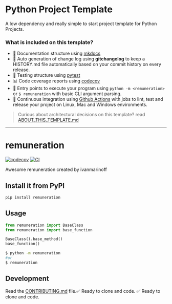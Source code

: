 
# Python Project Template

A low dependency and really simple to start project template for Python Projects.

### What is included on this template?

- 📃 Documentation structure using [mkdocs](http://www.mkdocs.org)
- 💬 Auto generation of change log using **gitchangelog** to keep a HISTORY.md file automatically based on your commit history on every release.
- 🧪 Testing structure using [pytest](https://docs.pytest.org/en/latest/)
- 📊 Code coverage reports using [codecov](https://about.codecov.io/sign-up/)
- 🎯 Entry points to execute your program using `python -m <remuneration>` or `$ remuneration` with basic CLI argument parsing.
- 🔄 Continuous integration using [Github Actions](.github/workflows/) with jobs to lint, test and release your project on Linux, Mac and Windows environments.

> Curious about architectural decisions on this template? read [ABOUT_THIS_TEMPLATE.md](ABOUT_THIS_TEMPLATE.md)  

---
# remuneration

[![codecov](https://codecov.io/gh/ivanmarinoff/remuneration/branch/main/graph/badge.svg?token=remuneration_token_here)](https://codecov.io/gh/ivanmarinoff/remuneration)
[![CI](https://github.com/ivanmarinoff/remuneration/actions/workflows/main.yml/badge.svg)](https://github.com/ivanmarinoff/remuneration/actions/workflows/main.yml)

Awesome remuneration created by ivanmarinoff

## Install it from PyPI

```bash
pip install remuneration
```

## Usage

```py
from remuneration import BaseClass
from remuneration import base_function

BaseClass().base_method()
base_function()
```

```bash
$ python -m remuneration
#or
$ remuneration
```

## Development

Read the [CONTRIBUTING.md](CONTRIBUTING.md) file.✅ Ready to clone and code.
✅ Ready to clone and code.
